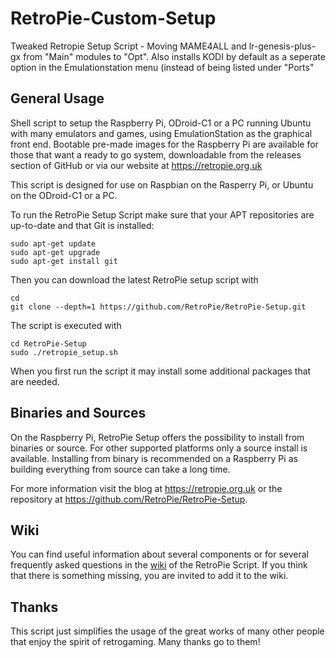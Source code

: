 RetroPie-Custom-Setup
==============

Tweaked Retropie Setup Script - Moving MAME4ALL and lr-genesis-plus-gx from "Main" modules to "Opt".
Also installs KODI by default as a seperate option in the Emulationstation menu (instead of being listed under "Ports"

General Usage
-------------

Shell script to setup the Raspberry Pi, ODroid-C1 or a PC running Ubuntu with many emulators and games, using EmulationStation as the graphical front end. Bootable pre-made images for the Raspberry Pi are available for those that want a ready to go system, downloadable from the releases section of GitHub or via our website at https://retropie.org.uk

This script is designed for use on Raspbian on the Rasperry Pi, or Ubuntu on the ODroid-C1 or a PC.

To run the RetroPie Setup Script make sure that your APT repositories are up-to-date and that Git is installed:

```shell
sudo apt-get update
sudo apt-get upgrade
sudo apt-get install git
```

Then you can download the latest RetroPie setup script with

```shell
cd
git clone --depth=1 https://github.com/RetroPie/RetroPie-Setup.git
```

The script is executed with 

```shell
cd RetroPie-Setup
sudo ./retropie_setup.sh
```

When you first run the script it may install some additional packages that are needed.

Binaries and Sources
--------------------

On the Raspberry Pi, RetroPie Setup offers the possibility to install from binaries or source. For other supported platforms only a source install is available. Installing from binary is recommended on a Raspberry Pi as building everything from source can take a long time.

For more information visit the blog at https://retropie.org.uk or the repository at https://github.com/RetroPie/RetroPie-Setup.

Wiki
----

You can find useful information about several components or for several frequently asked questions in the [wiki](https://github.com/RetroPie/RetroPie-Setup/wiki) of the RetroPie Script. If you think that there is something missing, you are invited to add it to the wiki.


Thanks
------

This script just simplifies the usage of the great works of many other people that enjoy the spirit of retrogaming. Many thanks go to them!


